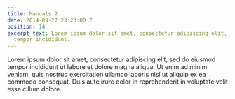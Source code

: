 ```yaml
---
title: Manuals 2
date: 2014-09-27 23:23:00 Z
position: 14
excerpt_text: Lorem ipsum dolor sit amet, consectetur adipiscing elit, sed do eiusmod
  tempor incididunt.
---
```


Lorem ipsum dolor sit amet, consectetur adipiscing elit, sed do eiusmod tempor incididunt ut labore et dolore magna aliqua. Ut enim ad minim veniam, quis nostrud exercitation ullamco laboris nisi ut aliquip ex ea commodo consequat. Duis aute irure dolor in reprehenderit in voluptate velit esse cillum dolore.